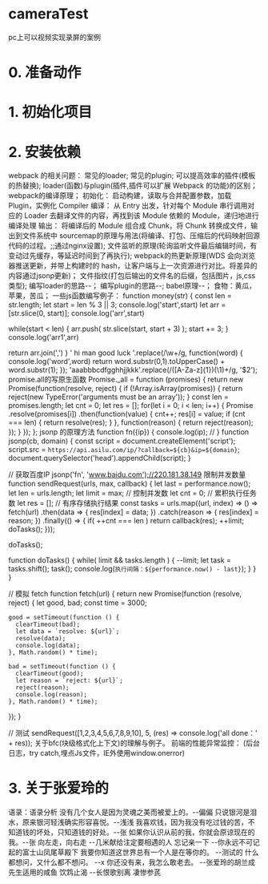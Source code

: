 # cameraTest
 pc上可以视频实现录屏的案例
# 0. 准备动作 

# 1. 初始化项目

#  2. 安装依赖

 webpack 的相关问题：
 常见的loader;
 常见的plugin;
 可以提高效率的插件(模板的热替换);
 loader(函数)与plugin(插件,插件可以扩展 Webpack 的功能)的区别；
 webpack的编译原理；
 初始化： 启动构建，读取与合并配置参数，加载 Plugin，实例化 Compiler
 编译： 从 Entry 出发，针对每个 Module 串行调用对应的 Loader 去翻译文件的内容，再找到该 Module 依赖的 Module，递归地进行编译处理
 输出： 将编译后的 Module 组合成 Chunk，将 Chunk 转换成文件，输出到文件系统中
 sourcemap的原理与用法(将编译、打包、压缩后的代码映射回源代码的过程。;;通过nginx设置);
 文件监听的原理(轮询监听文件最后编辑时间，有变动过先缓存，等延迟时间到了再执行);
 webpack的热更新原理(WDS 会向浏览器推送更新，并带上构建时的 hash，让客户端与上一次资源进行对比。将差异的内容通过jsonp更新)；
 文件指纹(打包后输出的文件名的后缀，包括图片，js,css类型);
 编写loader的思路--；
 编写plugin的思路--;
 babel原理--；
 食物：黄瓜，苹果，苦瓜；
 一些js函数编写例子：
 function money(str) {
  const len = str.length;
  let start = len % 3 || 3;
  console.log('start',start)
  let arr = [str.slice(0, start)];
  console.log('arr',start)

  while(start < len) {
    arr.push( str.slice(start, start + 3) );
    start += 3;
  }
  console.log('arr1',arr)

  return arr.join(',')
}
    ' hi man good  luck '.replace(/\w+/g, function(word) { 
        console.log('word',word)
        return word.substr(0,1).toUpperCase() + word.substr(1);
    });
'aaabbbcdfgghhjjkkk'.replace(/([A-Za-z]{1})(\1)+/g, '$2');
promise.all的写原生函数
Promise._all = function (promises) {
  return new Promise(function(resolve, reject) {
    if (!Array.isArray(promises)) {
      return reject(new TypeError('arguments must be an array'));
    }
    const len = promises.length;
    let cnt = 0;
    let res = [];
    for(let i = 0; i < len; i++) {
      Promise
        .resolve(promises[i])
        .then(function(value) {
          cnt++;
          res[i] = value;
          if (cnt === len) {
            return resolve(res);
          }
        }, function(reason) {
          return reject(reason);
        });
    }
  });
};
jsonp 的原理方法
function fn({ip}) {
  console.log(ip); // 
}
function jsonp(cb, domain) {
  const script = document.createElement('script');
  script.src = `https://api.asilu.com/ip/?callback=${cb}&ip=${domain}`;
  document.querySelector('head').appendChild(script);
}

// 获取百度IP
jsonp('fn', 'www.baidu.com');//220.181.38.149
限制并发数量
function sendRequest(urls, max, callback) {
  let last = performance.now();
  let len = urls.length;
  let limit = max; // 控制并发数
  let cnt = 0;     // 累积执行任务数
  let res = [];    // 有序存储执行结果
  const tasks = urls.map((url, index) => () => fetch(url)
    .then(data => {
      res[index] = data;
    })
    .catch(reason => {
      res[index] = reason;
    })
    .finally(() => {
      if( ++cnt === len ) return callback(res);
      ++limit;
      doTasks();
    }));

  doTasks();

  function doTasks() {
    while( limit && tasks.length ) {
      --limit;
      let task = tasks.shift();
      task();
      console.log(`执行间隔：${performance.now() - last}`);
    }
  }
}

// 模拟 fetch
function fetch(url) {
  return new Promise(function (resolve, reject) {
    let good, bad;
    const time = 3000;

    good = setTimeout(function () {
      clearTimeout(bad);
      let data = `resolve: ${url}`;
      resolve(data);
      console.log(data);
    }, Math.random() * time);

    bad = setTimeout(function () {
      clearTimeout(good);
      let reason = `reject: ${url}`;
      reject(reason);
      console.log(reason);
    }, Math.random() * time);
  });
}

// 测试
sendRequest([1,2,3,4,5,6,7,8,9,10], 5, (res) => console.log('all done：' + res));
关于bfc(块级格式化上下文)的理解与例子。
前端的性能异常监控：
(后台日志，try catch,埋点Js文件，IE外使用window.onerror)
#  3. 关于张爱玲的
语录：语录分析
没有几个女人是因为灵魂之美而被爱上的。--偏偏
只说银河是泪水，原来银河轻浅确实形容喜悦。--浅浅
我喜欢钱，因为我没有吃过钱的苦，不知道钱的坏处，只知道钱的好处。--张
如果你认识从前的我，你就会原谅现在的我。--张
向左走，向右走  --几米献给注定要相遇的人
忘记亲一下 --你永远不可记起的富士山凤尾草殿下
我要你知道这世界总有一个人是在等你的。 --测试的
什么都想问，又什么都不想问。 --x
你还没有来，我怎么敢老去。 --张爱玲的胡兰成先生适用的咸鱼
饮鸩止渴 --长恨歌别离 凄惨参芪



